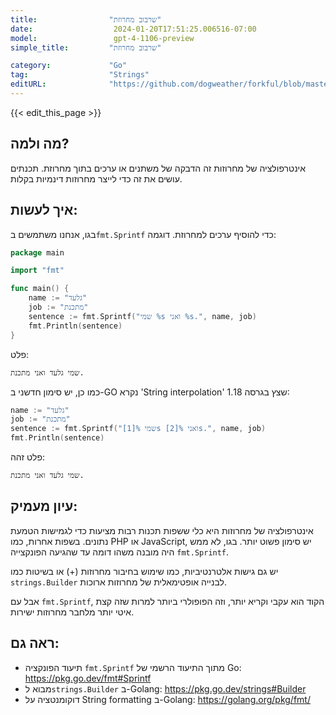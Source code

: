 ```yaml
---
title:                "שרבוב מחרוזת"
date:                  2024-01-20T17:51:25.006516-07:00
model:                 gpt-4-1106-preview
simple_title:         "שרבוב מחרוזת"

category:             "Go"
tag:                  "Strings"
editURL:              "https://github.com/dogweather/forkful/blob/master/content/he/go/interpolating-a-string.md"
---
```


{{< edit_this_page >}}

## מה ולמה?
אינטרפולציה של מחרוזות זה הדבקה של משתנים או ערכים בתוך מחרוזת. תכנתים עושים את זה כדי לייצר מחרוזות דינמיות בקלות.

## איך לעשות:
בגו, אנחנו משתמשים ב`fmt.Sprintf` כדי להוסיף ערכים למחרוזת. דוגמה:
```go
package main

import "fmt"

func main() {
	name := "גלעד"
	job := "מתכנת"
	sentence := fmt.Sprintf("שמי %s ואני %s.", name, job)
	fmt.Println(sentence)
}
```

פלט:
```
שמי גלעד ואני מתכנת.
```

כמו כן, יש סימון חדשני ב-GO נקרא 'String interpolation' שצץ בגרסה 1.18:
```go
name := "גלעד"
job := "מתכנת"
sentence := fmt.Sprintf("שמי %[1]s ואני %[2]s.", name, job)
fmt.Println(sentence)
```

פלט זהה: 
```
שמי גלעד ואני מתכנת.
```

## עיון מעמיק:
אינטרפולציה של מחרוזות היא כלי ששפות תכנות רבות מציעות כדי לגמישות הטמעת נתונים. בשפות אחרות, כמו PHP או JavaScript, יש סימון פשוט יותר. בגו, לא ממש היה מובנה משהו דומה עד שהגיעה הפונקצייה `fmt.Sprintf`.

יש גם גישות אלטרנטיביות, כמו שימוש בחיבור מחרוזות (+) או בשיטות כמו `strings.Builder` לבנייה אופטימאלית של מחרוזות ארוכות.

אבל עם `fmt.Sprintf`, הקוד הוא עקבי וקריא יותר, וזה הפופולרי ביותר למרות שזה קצת איטי יותר מלחבר מחרוזות ישירות.

## ראה גם:
- תיעוד הפונקציה `fmt.Sprintf` מתוך התיעוד הרשמי של Go: https://pkg.go.dev/fmt#Sprintf
- מבוא ל`strings.Builder` ב-Golang: https://pkg.go.dev/strings#Builder
- דוקומנטציה על String formatting ב-Golang: https://golang.org/pkg/fmt/
